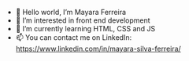 - 👋 Hello world, I’m Mayara Ferreira
- 👀 I’m interested in front end development
- 🌱 I’m currently learning HTML, CSS and JS
- 📫 You can contact me on LinkedIn: https://www.linkedin.com/in/mayara-silva-ferreira/

<!---
Mayhsf/Mayhsf is a ✨ special ✨ repository because its `README.md` (this file) appears on your GitHub profile.
You can click the Preview link to take a look at your changes.
--->
